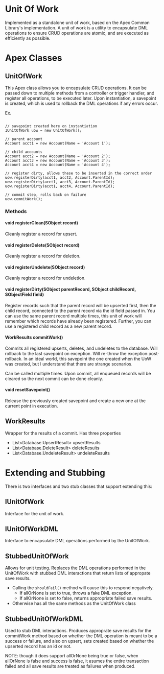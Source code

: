 # Unit Of Work

Implemented as a standalone unit of work, based on the Apex Common Library's implementation. A unit of work is a utility to encapsulate DML operations to ensure CRUD operations are atomic, and are executed as efficiently as possible.

# Apex Classes

## UnitOfWork
This Apex class allows you to encapsulate CRUD operations. It can be passed down to multiple methods from a controller or trigger handler, and register all operations, to be executed later. Upon instantiation, a savepoint is created, which is used to rollback the DML operations if any errors occur.

Ex.

```

// savepoint created here on instantiation
IUnitOfWork uow = new UnitOfWork();

// parent account
Account acct1 = new Account(Name = 'Account 1');

// child accounts
Account acct2 = new Account(Name = 'Account 2');
Account acct3 = new Account(Name = 'Account 3');
Account acct4 = new Account(Name = 'Account 4');

// register dirty, allows these to be inserted in the correct order
uow.registerDirty(acct1, acct2, Account.ParentId);
uow.registerDirty(acct1, acct3, Account.ParentId);
uow.registerDirty(acct1, acct4, Account.ParentId);

// commit step, rolls back on failure
uow.commitWork();
```

### Methods

#### void registerClean(SObject record)
Cleanly register a record for upsert.

#### void registerDelete(SObject record)
Cleanly register a record for deletion.

#### void registerUndelete(SObject record)
Cleanly register a record for undeletion.

#### void registerDirty(SObject parentRecord, SObject childRecord, SObjectField field)
Register records such that the parent record will be upserted first, then the child record, connected to the parent record via the id field passed in. You can use the same parent record multiple times, this unit of work will remember which records have already been registered. Further, you can use a registered child record as a new parent record.

#### WorkResults commitWork()
Commits all registered upserts, deletes, and undeletes to the database. Will rollback to the last savepoint on exception. Will re-throw the exception post-rollback. In an ideal world, this savepoint the one created when the UoW was created, but I understand that there are strange scenarios.

Can be called multiple times. Upon commit, all enqueued records will be cleared so the next commit can be done cleanly.

#### void resetSavepoint()
Release the previously created savepoint and create a new one at the current point in execution.

## WorkResults
Wrapper for the results of a commit. Has three properties
* List\<Database.UpsertResult\> upsertResults
* List\<Database.DeleteResult\> deleteResults
* List\<Database.UndeleteResult\> undeleteResults

# Extending and Stubbing

There is two interfaces and two stub classes that support extending this: 
## IUnitOfWork
Interface for the unit of work.

## IUnitOfWorkDML
Interface to encapsulate DML operations performed by the UnitOfWork.

## StubbedUnitOfWork
Allows for unit testing. Replaces the DML operations performed in the UnitOfWork with stubbed DML interactions that return lists of appropate save results. 

* Calling the `shouldFail()` method will cause this to respond negatively.
  * If allOrNone is set to true, throws a fake DML exception.
  * If allOrNone is set to false, returns appropriate failed save results.
* Otherwise has all the same methods as the UnitOfWork class

## StubbedUnitOfWorkDML
Used to stub DML interactions. Produces approprate save results for the commitWork method based on whether the DML operation is meant to be a success or failure, and also on upsert, sets created based on whether the upserted record has an id or not.

NOTE: though it does support allOrNone being true or false, when allOrNone is false and success is false, it asumes the entire transaction failed and all save results are treated as failures when produced.